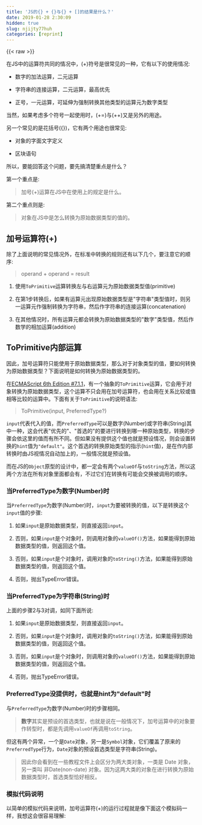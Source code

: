 ```yaml
---
title: 'JS的{} + {}与{} + []的结果是什么？' 
date: 2019-01-28 2:30:09
hidden: true
slug: njijty77huh
categories: [reprint]
---
```


{{< raw >}}

                    
<p>在JS中的运算符共同的情况中，(+)符号是很常见的一种，它有以下的使用情况:</p>
<ul>
<li><p>数字的加法运算，二元运算</p></li>
<li><p>字符串的连接运算，二元运算，最高优先</p></li>
<li><p>正号，一元运算，可延伸为强制转换其他类型的运算元为数字类型</p></li>
</ul>
<p>当然，如果考虑多个符号一起使用时，(+=)与(++)又是另外的用途。</p>
<p>另一个常见的是花括号({})，它有两个用途也很常见:</p>
<ul>
<li><p>对象的字面文字定义</p></li>
<li><p>区块语句</p></li>
</ul>
<p>所以，要能回答这个问题，要先搞清楚重点是什么？</p>
<p>第一个重点是:</p>
<blockquote><p>加号(+)运算在JS中在使用上的规定是什么。</p></blockquote>
<p>第二个重点则是:</p>
<blockquote><p>对象在JS中是怎么转换为原始数据类型的值的。</p></blockquote>
<h2 id="articleHeader0">加号运算符(+)</h2>
<p>除了上面说明的常见情况外，在标准中转换的规则还有以下几个，要注意它的顺序:</p>
<blockquote><p>operand + operand = result</p></blockquote>
<ol>
<li><p>使用<code>ToPrimitive</code>运算转换左与右运算元为原始数据类型值(primitive)</p></li>
<li><p>在第1步转换后，如果有运算元出现原始数据类型是"字符串"类型值时，则另一运算元作强制转换为字符串，然后作字符串的连接运算(concatenation)</p></li>
<li><p>在其他情况时，所有运算元都会转换为原始数据类型的"数字"类型值，然后作数学的相加运算(addition)</p></li>
</ol>
<h2 id="articleHeader1">ToPrimitive内部运算</h2>
<p>因此，加号运算符只能使用于原始数据类型，那么对于对象类型的值，要如何转换为原始数据类型？下面说明是如何转换为原始数据类型的。</p>
<p>在<a href="http://www.ecma-international.org/ecma-262/6.0/#sec-toprimitive" rel="nofollow noreferrer" target="_blank">ECMAScript 6th Edition #7.1.1</a>，有一个抽象的<code>ToPrimitive</code>运算，它会用于对象转换为原始数据类型，这个运算不只会用在加号运算符，也会用在关系比较或值相等比较的运算中。下面有关于<code>ToPrimitive</code>的说明语法:</p>
<blockquote><p>ToPrimitive(input, PreferredType?)</p></blockquote>
<p><code>input</code>代表代入的值，而<code>PreferredType</code>可以是数字(Number)或字符串(String)其中一种，这会代表"优先的"、"首选的"的要进行转换到哪一种原始类型，转换的步骤会依这里的值而有所不同。但如果没有提供这个值也就是预设情况，则会设置转换的<code>hint</code>值为<code>"default"</code>。这个首选的转换原始类型的指示(<code>hint</code>值)，是在作内部转换时由JS视情况自动加上的，一般情况就是预设值。</p>
<p>而在JS的<code>Object</code>原型的设计中，都一定会有两个<code>valueOf</code>与<code>toString</code>方法，所以这两个方法在所有对象里面都会有，不过它们在转换有可能会交换被调用的顺序。</p>
<h3 id="articleHeader2">当PreferredType为数字(Number)时</h3>
<p>当<code>PreferredType</code>为数字(Number)时，<code>input</code>为要被转换的值，以下是转换这个<code>input</code>值的步骤:</p>
<ol>
<li><p>如果<code>input</code>是原始数据类型，则直接返回<code>input</code>。</p></li>
<li><p>否则，如果<code>input</code>是个对象时，则调用对象的<code>valueOf()</code>方法，如果能得到原始数据类型的值，则返回这个值。</p></li>
<li><p>否则，如果<code>input</code>是个对象时，调用对象的<code>toString()</code>方法，如果能得到原始数据类型的值，则返回这个值。</p></li>
<li><p>否则，抛出TypeError错误。</p></li>
</ol>
<h3 id="articleHeader3">当PreferredType为字符串(String)时</h3>
<p>上面的步骤2与3对调，如同下面所说:</p>
<ol>
<li><p>如果<code>input</code>是原始数据类型，则直接返回<code>input</code>。</p></li>
<li><p>否则，如果<code>input</code>是个对象时，调用对象的<code>toString()</code>方法，如果能得到原始数据类型的值，则返回这个值。</p></li>
<li><p>否则，如果<code>input</code>是个对象时，则调用对象的<code>valueOf()</code>方法，如果能得到原始数据类型的值，则返回这个值。</p></li>
<li><p>否则，抛出TypeError错误。</p></li>
</ol>
<h3 id="articleHeader4">PreferredType没提供时，也就是hint为"default"时</h3>
<p>与<code>PreferredType</code>为数字(Number)时的步骤相同。</p>
<blockquote><p><strong>数字</strong>其实是预设的首选类型，也就是说在一般情况下，加号运算中的对象要作转型时，都是先调用<code>valueOf</code>再调用<code>toString</code>。</p></blockquote>
<p>但这有两个异常，一个是<code>Date</code>对象，另一是<code>Symbol</code>对象，它们覆盖了原来的<code>PreferredType</code>行为，<code>Date</code>对象的预设首选类型是字符串(String)。</p>
<blockquote><p>因此你会看到在一些教程文件上会区分为两大类对象，一类是 Date 对象，另一类叫 非Date(non-date) 对象。因为这两大类的对象在进行转换为原始数据类型时，首选类型恰好相反。</p></blockquote>
<h3 id="articleHeader5">模拟代码说明</h3>
<p>以简单的模拟代码来说明，加号运算符(+)的运行过程就是像下面这个模拟码一样，我想这会很容易理解:</p>
<div class="widget-codetool" style="display:none;">
      <div class="widget-codetool--inner">
      <span class="selectCode code-tool" data-toggle="tooltip" data-placement="top" title="" data-original-title="全选"></span>
      <span type="button" class="copyCode code-tool" data-toggle="tooltip" data-placement="top" data-clipboard-text="a + b:
    pa = ToPrimitive(a)
    pb = ToPrimitive(b)

    if(pa is string || pb is string)
       return concat(ToString(pa), ToString(pb))
    else
       return add(ToNumber(pa), ToNumber(pb))" title="" data-original-title="复制"></span>
      <span type="button" class="saveToNote code-tool" data-toggle="tooltip" data-placement="top" title="" data-original-title="放进笔记"></span>
      </div>
      </div><pre class="javascript hljs"><code class="js">a + b:
    pa = ToPrimitive(a)
    pb = ToPrimitive(b)

    <span class="hljs-keyword">if</span>(pa is string || pb is string)
       <span class="hljs-keyword">return</span> concat(ToString(pa), ToString(pb))
    <span class="hljs-keyword">else</span>
       <span class="hljs-keyword">return</span> add(ToNumber(pa), ToNumber(pb))</code></pre>
<p>步骤简单来说就是，运算元都用<code>ToPrimitive</code>先转换为原始数据类型，然后其一是字符串时，使用<code>ToString</code>强制转换另一个运算元，然后作字符串连接运算。要不然，就是都使用<code>ToNumber</code>强制转换为数字作加法运算。</p>
<p>而<code>ToPrimitive</code>在遇到对象类型时，预设调用方式是先调用<code>valueOf</code>再调用<code>toString</code>，一般情况数字类型是首选类型。</p>
<p>上面说的<code>ToString</code>与<code>ToNumber</code>这两个也是JS内部的抽象运算。</p>
<h2 id="articleHeader6">valueOf与toString方法</h2>
<p><code>valueOf</code>与<code>ToString</code>是在Object中的两个必有的方法，位于Object.prototype上，它是对象要转为原始数据类型的两个姐妹方法。从上面的内容已经可以看到，<code>ToPrimitive</code>这个抽象的内部运算，会依照设置的首选的类型，决定要先后调用<code>valueOf</code>与<code>toString</code>方法的顺序，当数字为首选类型时，优先使用<code>valueOf</code>，然后再调用<code>toString</code>。当字符串为首选类型时，则是相反的顺序。预设调用方式则是如数字首选类型一样，是先调用<code>valueOf</code>再调用<code>toString</code>。</p>
<h3 id="articleHeader7">JS对于Object与Array的设计</h3>
<p>在JS中所设计的<code>Object</code>纯对象类型的<code>valueOf</code>与<code>toString</code>方法，它们的返回如下:</p>
<ul>
<li><p><code>valueOf</code>方法返回值: 对象本身。</p></li>
<li><p><code>toString</code>方法返回值: "[object Object]"字符串值，不同的内建对象的返回值是"[object type]"字符串，"type"指的是对象本身的类型识别，例如Math对象是返回"[object Math]"字符串。但有些内建对象因为覆盖了这个方法，所以直接调用时不是这种值。(注意: 这个返回字符串的前面的"object"开头英文是小写，后面开头英文是大写)</p></li>
</ul>
<p>你有可能会看过，利用Object中的toString来进行各种不同对象的判断语法，这在以前JS能用的函数库或方法不多的年代经常看到，不过它需要配合使用函数中的<code>call</code>方法，才能输出正确的对象类型值，例如:</p>
<div class="widget-codetool" style="display:none;">
      <div class="widget-codetool--inner">
      <span class="selectCode code-tool" data-toggle="tooltip" data-placement="top" title="" data-original-title="全选"></span>
      <span type="button" class="copyCode code-tool" data-toggle="tooltip" data-placement="top" data-clipboard-text="> Object.prototype.toString.call([])
&quot;[object Array]&quot;

> Object.prototype.toString.call(new Date)
&quot;[object Date]&quot;" title="" data-original-title="复制"></span>
      <span type="button" class="saveToNote code-tool" data-toggle="tooltip" data-placement="top" title="" data-original-title="放进笔记"></span>
      </div>
      </div><pre class="javascript hljs"><code class="js">&gt; <span class="hljs-built_in">Object</span>.prototype.toString.call([])
<span class="hljs-string">"[object Array]"</span>

&gt; <span class="hljs-built_in">Object</span>.prototype.toString.call(<span class="hljs-keyword">new</span> <span class="hljs-built_in">Date</span>)
<span class="hljs-string">"[object Date]"</span></code></pre>
<p>所以，从上面的内容就可以知道，下面的这段代码的结果会是调用到<code>toString</code>方法(因为<code>valueOf</code>方法的返回并不是原始的数据类型):</p>
<div class="widget-codetool" style="display:none;">
      <div class="widget-codetool--inner">
      <span class="selectCode code-tool" data-toggle="tooltip" data-placement="top" title="" data-original-title="全选"></span>
      <span type="button" class="copyCode code-tool" data-toggle="tooltip" data-placement="top" data-clipboard-text="> 1 + {}
&quot;1[object Object]&quot;" title="" data-original-title="复制"></span>
      <span type="button" class="saveToNote code-tool" data-toggle="tooltip" data-placement="top" title="" data-original-title="放进笔记"></span>
      </div>
      </div><pre class="javascript hljs"><code class="js">&gt; <span class="hljs-number">1</span> + {}
<span class="hljs-string">"1[object Object]"</span></code></pre>
<p>一元正号(+)，具有让首选类型(也就是hint)设置为数字(Number)的功能，所以可以强制让对象转为数字类型，一般的对象会转为:</p>
<div class="widget-codetool" style="display:none;">
      <div class="widget-codetool--inner">
      <span class="selectCode code-tool" data-toggle="tooltip" data-placement="top" title="" data-original-title="全选"></span>
      <span type="button" class="copyCode code-tool" data-toggle="tooltip" data-placement="top" data-clipboard-text="> +{} //相当于 +&quot;[object Object]&quot;
NaN" title="" data-original-title="复制"></span>
      <span type="button" class="saveToNote code-tool" data-toggle="tooltip" data-placement="top" title="" data-original-title="放进笔记"></span>
      </div>
      </div><pre class="javascript hljs"><code class="js">&gt; +{} <span class="hljs-comment">//相当于 +"[object Object]"</span>
<span class="hljs-literal">NaN</span></code></pre>
<p>当然，对象的这两个方法都可以被覆盖，你可以用下面的代码来观察这两个方法的运行顺序，下面这个都是先调用<code>valueOf</code>的情况:</p>
<div class="widget-codetool" style="display:none;">
      <div class="widget-codetool--inner">
      <span class="selectCode code-tool" data-toggle="tooltip" data-placement="top" title="" data-original-title="全选"></span>
      <span type="button" class="copyCode code-tool" data-toggle="tooltip" data-placement="top" data-clipboard-text="let obj = {
  valueOf: function () {
      console.log('valueOf');
      return {}; // object
  },
  toString: function () {
      console.log('toString');
      return 'obj'; // string
  }
}
console.log(1 + obj);  //valueOf -> toString -> '1obj'
console.log(+obj); //valueOf -> toString -> NaN
console.log('' + obj); //valueOf -> toString -> 'obj'" title="" data-original-title="复制"></span>
      <span type="button" class="saveToNote code-tool" data-toggle="tooltip" data-placement="top" title="" data-original-title="放进笔记"></span>
      </div>
      </div><pre class="javascript hljs"><code class="js"><span class="hljs-keyword">let</span> obj = {
  <span class="hljs-attr">valueOf</span>: <span class="hljs-function"><span class="hljs-keyword">function</span> (<span class="hljs-params"></span>) </span>{
      <span class="hljs-built_in">console</span>.log(<span class="hljs-string">'valueOf'</span>);
      <span class="hljs-keyword">return</span> {}; <span class="hljs-comment">// object</span>
  },
  <span class="hljs-attr">toString</span>: <span class="hljs-function"><span class="hljs-keyword">function</span> (<span class="hljs-params"></span>) </span>{
      <span class="hljs-built_in">console</span>.log(<span class="hljs-string">'toString'</span>);
      <span class="hljs-keyword">return</span> <span class="hljs-string">'obj'</span>; <span class="hljs-comment">// string</span>
  }
}
<span class="hljs-built_in">console</span>.log(<span class="hljs-number">1</span> + obj);  <span class="hljs-comment">//valueOf -&gt; toString -&gt; '1obj'</span>
<span class="hljs-built_in">console</span>.log(+obj); <span class="hljs-comment">//valueOf -&gt; toString -&gt; NaN</span>
<span class="hljs-built_in">console</span>.log(<span class="hljs-string">''</span> + obj); <span class="hljs-comment">//valueOf -&gt; toString -&gt; 'obj'</span></code></pre>
<p>先调用<code>toString</code>的情况比较少见，大概只有<code>Date</code>对象或强制要转换为字符串时才会看到:</p>
<div class="widget-codetool" style="display:none;">
      <div class="widget-codetool--inner">
      <span class="selectCode code-tool" data-toggle="tooltip" data-placement="top" title="" data-original-title="全选"></span>
      <span type="button" class="copyCode code-tool" data-toggle="tooltip" data-placement="top" data-clipboard-text="let obj = {
  valueOf: function () {
      console.log('valueOf');
      return 1; // number
  },
  toString: function () {
      console.log('toString');
      return {}; // object
  }
}
alert(obj); //toString -> valueOf -> alert(&quot;1&quot;);
String(obj); //toString -> valueOf -> &quot;1&quot;;" title="" data-original-title="复制"></span>
      <span type="button" class="saveToNote code-tool" data-toggle="tooltip" data-placement="top" title="" data-original-title="放进笔记"></span>
      </div>
      </div><pre class="javascript hljs"><code class="js"><span class="hljs-keyword">let</span> obj = {
  <span class="hljs-attr">valueOf</span>: <span class="hljs-function"><span class="hljs-keyword">function</span> (<span class="hljs-params"></span>) </span>{
      <span class="hljs-built_in">console</span>.log(<span class="hljs-string">'valueOf'</span>);
      <span class="hljs-keyword">return</span> <span class="hljs-number">1</span>; <span class="hljs-comment">// number</span>
  },
  <span class="hljs-attr">toString</span>: <span class="hljs-function"><span class="hljs-keyword">function</span> (<span class="hljs-params"></span>) </span>{
      <span class="hljs-built_in">console</span>.log(<span class="hljs-string">'toString'</span>);
      <span class="hljs-keyword">return</span> {}; <span class="hljs-comment">// object</span>
  }
}
alert(obj); <span class="hljs-comment">//toString -&gt; valueOf -&gt; alert("1");</span>
<span class="hljs-built_in">String</span>(obj); <span class="hljs-comment">//toString -&gt; valueOf -&gt; "1";</span></code></pre>
<p>而下面这个例子会造成错误，因为不论顺序是如何都得不到原始数据类型的值，错误消息是"TypeError: Cannot convert object to primitive value"，从这个消息中很明白的告诉你，它这里面会需要转换对象到原始数据类型:</p>
<div class="widget-codetool" style="display:none;">
      <div class="widget-codetool--inner">
      <span class="selectCode code-tool" data-toggle="tooltip" data-placement="top" title="" data-original-title="全选"></span>
      <span type="button" class="copyCode code-tool" data-toggle="tooltip" data-placement="top" data-clipboard-text="let obj = {
  valueOf: function () {
      console.log('valueOf');
      return {}; // object
  },
  toString: function () {
      console.log('toString');
      return {}; // object
  }
}

console.log(obj + obj);  //valueOf -> toString -> error!" title="" data-original-title="复制"></span>
      <span type="button" class="saveToNote code-tool" data-toggle="tooltip" data-placement="top" title="" data-original-title="放进笔记"></span>
      </div>
      </div><pre class="javascript hljs"><code class="js"><span class="hljs-keyword">let</span> obj = {
  <span class="hljs-attr">valueOf</span>: <span class="hljs-function"><span class="hljs-keyword">function</span> (<span class="hljs-params"></span>) </span>{
      <span class="hljs-built_in">console</span>.log(<span class="hljs-string">'valueOf'</span>);
      <span class="hljs-keyword">return</span> {}; <span class="hljs-comment">// object</span>
  },
  <span class="hljs-attr">toString</span>: <span class="hljs-function"><span class="hljs-keyword">function</span> (<span class="hljs-params"></span>) </span>{
      <span class="hljs-built_in">console</span>.log(<span class="hljs-string">'toString'</span>);
      <span class="hljs-keyword">return</span> {}; <span class="hljs-comment">// object</span>
  }
}

<span class="hljs-built_in">console</span>.log(obj + obj);  <span class="hljs-comment">//valueOf -&gt; toString -&gt; error!</span></code></pre>
<p>Array(数组)很常用到，虽然它是个对象类型，但它与Object的设计不同，它的<code>toString</code>有覆盖，说明一下数组的<code>valueOf</code>与<code>toString</code>的两个方法的返回值:</p>
<ul>
<li><p><code>valueOf</code>方法返回值: 对象本身。(与Object一样)</p></li>
<li><p><code>toString</code>方法返回值: 相当于用数组值调用<code>join(',')</code>所返回的字符串。也就是<code>[1,2,3].toString()</code>会是<code>"1,2,3"</code>，这点要特别注意。</p></li>
</ul>
<p>Function对象很少会用到，它的<code>toString</code>也有被覆盖，所以并不是Object中的那个<code>toString</code>，Function对象的<code>valueOf</code>与<code>toString</code>的两个方法的返回值:</p>
<ul>
<li><p><code>valueOf</code>方法返回值: 对象本身。(与Object一样)</p></li>
<li><p><code>toString</code>方法返回值: 函数中包含的代码转为字符串值</p></li>
</ul>
<h3 id="articleHeader8">Number、String、Boolean三个包装对象</h3>
<p>包装对象是JS为原始数据类型数字、字符串、布尔专门设计的对象，所有的这三种原始数据类型所使用到的属性与方法，都是在这上面所提供。</p>
<p>包装对象的<code>valueOf</code>与<code>toString</code>的两个方法在原型上有经过覆盖，所以它们的返回值与一般的Object的设计不同:</p>
<ul>
<li><p><code>valueOf</code>方法返回值: 对应的原始数据类型值</p></li>
<li><p><code>toString</code>方法返回值: 对应的原始数据类型值，转换为字符串类型时的字符串值</p></li>
</ul>
<p><code>toString</code>方法会比较特别，这三个包装对象里的<code>toString</code>的细部说明如下:</p>
<ul>
<li><p>Number包装对象的<code>toString</code>方法: 可以有一个传参，可以决定转换为字符串时的进位(2、8、16)</p></li>
<li><p>String包装对象的<code>toString</code>方法: 与String包装对象中的<code>valueOf</code>相同返回结果</p></li>
<li><p>Boolean包装对象的<code>toString</code>方法: 返回"true"或"false"字符串</p></li>
</ul>
<p>另外，常被搞混的是直接使用<code>Number()</code>、<code>String()</code>与<code>Boolean()</code>三个强制转换函数的用法，这与包装对象的用法不同，包装对象是必须使用<code>new</code>关键字进行对象实例化的，例如<code>new Number(123)</code>，而<code>Number('123')</code>则是强制转换其他类型为数字类型的函数。</p>
<p><code>Number()</code>、<code>String()</code>与<code>Boolean()</code>三个强制转换函数，所对应的就是在ECMAScript标准中的<code>ToNumber</code>、<code>ToString</code>、<code>ToBoolean</code>三个内部运算转换的对照表。而当它们要转换对象类型前，会先用上面说的<code>ToPrimitive</code>先转换对象为原始数据类型，再进行转换到所要的类型值。</p>
<p>不管如何，包装对象很少会被使用到，一般我们只会直接使用原始数据类型的值。而强制转换函数因为也有替换的语法，它们会被用到的机会也不多。</p>
<h2 id="articleHeader9">实例</h2>
<h3 id="articleHeader10">字符串 + 其他原始类型</h3>
<p>字符串在加号运算有最高的优先运算，与字符串相加必定是字符串连接运算(concatenation)。所有的其他原始数据类型转为字符串，可以参考ECMAScript标准中的<a href="http://www.ecma-international.org/ecma-262/6.0/#sec-tostring" rel="nofollow noreferrer" target="_blank">ToString</a>对照表，以下为一些简单的例子:</p>
<div class="widget-codetool" style="display:none;">
      <div class="widget-codetool--inner">
      <span class="selectCode code-tool" data-toggle="tooltip" data-placement="top" title="" data-original-title="全选"></span>
      <span type="button" class="copyCode code-tool" data-toggle="tooltip" data-placement="top" data-clipboard-text="> '1' + 123
&quot;1123&quot;

> '1' + false
&quot;1false&quot;

> '1' + null
&quot;1null&quot;

> '1' + undefined
&quot;1undefined&quot;" title="" data-original-title="复制"></span>
      <span type="button" class="saveToNote code-tool" data-toggle="tooltip" data-placement="top" title="" data-original-title="放进笔记"></span>
      </div>
      </div><pre class="javascript hljs"><code class="js">&gt; <span class="hljs-string">'1'</span> + <span class="hljs-number">123</span>
<span class="hljs-string">"1123"</span>

&gt; <span class="hljs-string">'1'</span> + <span class="hljs-literal">false</span>
<span class="hljs-string">"1false"</span>

&gt; <span class="hljs-string">'1'</span> + <span class="hljs-literal">null</span>
<span class="hljs-string">"1null"</span>

&gt; <span class="hljs-string">'1'</span> + <span class="hljs-literal">undefined</span>
<span class="hljs-string">"1undefined"</span></code></pre>
<h3 id="articleHeader11">数字 + 其他的非字符串的原始数据类型</h3>
<p>数字与其他类型作相加时，除了字符串会优先使用字符串连接运算(concatenation)的，其他都要依照数字为优先，所以除了字符串之外的其他原始数据类型，都要转换为数字来进行数学的相加运算。如果明白这项规则，就会很容易的得出加法运算的结果。</p>
<p>所有转为数字类型可以参考ECMAScript标准中的<a href="http://www.ecma-international.org/ecma-262/6.0/#sec-tonumber" rel="nofollow noreferrer" target="_blank">ToNumber</a>对照表，以下为一些简单的例子:</p>
<div class="widget-codetool" style="display:none;">
      <div class="widget-codetool--inner">
      <span class="selectCode code-tool" data-toggle="tooltip" data-placement="top" title="" data-original-title="全选"></span>
      <span type="button" class="copyCode code-tool" data-toggle="tooltip" data-placement="top" data-clipboard-text="> 1 + true //true转为1, false转为0
2

> 1 + null //null转为0
1

> 1 + undefined //undefined转为NaN
NaN" title="" data-original-title="复制"></span>
      <span type="button" class="saveToNote code-tool" data-toggle="tooltip" data-placement="top" title="" data-original-title="放进笔记"></span>
      </div>
      </div><pre class="javascript hljs"><code class="js">&gt; <span class="hljs-number">1</span> + <span class="hljs-literal">true</span> <span class="hljs-comment">//true转为1, false转为0</span>
<span class="hljs-number">2</span>

&gt; <span class="hljs-number">1</span> + <span class="hljs-literal">null</span> <span class="hljs-comment">//null转为0</span>
<span class="hljs-number">1</span>

&gt; <span class="hljs-number">1</span> + <span class="hljs-literal">undefined</span> <span class="hljs-comment">//undefined转为NaN</span>
<span class="hljs-literal">NaN</span></code></pre>
<h3 id="articleHeader12">数字/字符串以外的原始数据类型作加法运算</h3>
<p>当数字与字符串以外的，其他原始数据类型直接使用加号运算时，就是转为数字再运算，这与字符串完全无关。</p>
<div class="widget-codetool" style="display:none;">
      <div class="widget-codetool--inner">
      <span class="selectCode code-tool" data-toggle="tooltip" data-placement="top" title="" data-original-title="全选"></span>
      <span type="button" class="copyCode code-tool" data-toggle="tooltip" data-placement="top" data-clipboard-text="> true + true
2

> true + null
1

> undefined + null
NaN" title="" data-original-title="复制"></span>
      <span type="button" class="saveToNote code-tool" data-toggle="tooltip" data-placement="top" title="" data-original-title="放进笔记"></span>
      </div>
      </div><pre class="javascript hljs"><code class="js">&gt; <span class="hljs-literal">true</span> + <span class="hljs-literal">true</span>
<span class="hljs-number">2</span>

&gt; <span class="hljs-literal">true</span> + <span class="hljs-literal">null</span>
<span class="hljs-number">1</span>

&gt; <span class="hljs-literal">undefined</span> + <span class="hljs-literal">null</span>
<span class="hljs-literal">NaN</span></code></pre>
<h3 id="articleHeader13">空数组 + 空数组</h3>
<div class="widget-codetool" style="display:none;">
      <div class="widget-codetool--inner">
      <span class="selectCode code-tool" data-toggle="tooltip" data-placement="top" title="" data-original-title="全选"></span>
      <span type="button" class="copyCode code-tool" data-toggle="tooltip" data-placement="top" data-clipboard-text="> [] + []
&quot;&quot;" title="" data-original-title="复制"></span>
      <span type="button" class="saveToNote code-tool" data-toggle="tooltip" data-placement="top" title="" data-original-title="放进笔记"></span>
      </div>
      </div><pre class="javascript hljs"><code class="js">&gt; [] + []
<span class="hljs-string">""</span></code></pre>
<p>两个数组相加，依然按照<code>valueOf -&gt; toString</code>的顺序，但因为<code>valueOf</code>是数组本身，所以会以<code>toString</code>的返回值才是原始数据类型，也就是空字符串，所以这个运算相当于两个空字符串在相加，依照加法运算规则第2步骤，是字符串连接运算(concatenation)，两个空字符串连接最后得出一个空字符串。</p>
<h3 id="articleHeader14">空对象 + 空对象</h3>
<div class="widget-codetool" style="display:none;">
      <div class="widget-codetool--inner">
      <span class="selectCode code-tool" data-toggle="tooltip" data-placement="top" title="" data-original-title="全选"></span>
      <span type="button" class="copyCode code-tool" data-toggle="tooltip" data-placement="top" data-clipboard-text="> {} + {}
&quot;[object Object][object Object]&quot;" title="" data-original-title="复制"></span>
      <span type="button" class="saveToNote code-tool" data-toggle="tooltip" data-placement="top" title="" data-original-title="放进笔记"></span>
      </div>
      </div><pre class="javascript hljs"><code class="js">&gt; {} + {}
<span class="hljs-string">"[object Object][object Object]"</span></code></pre>
<p>两个空对象相加，依然按照<code>valueOf -&gt; toString</code>的顺序，但因为<code>valueOf</code>是对象本身，所以会以<code>toString</code>的返回值才是原始数据类型，也就是"[object Object]"字符串，所以这个运算相当于两个"[object Object]"字符串在相加，依照加法运算规则第2步骤，是字符串连接运算(concatenation)，最后得出一个"object Object"字符串。</p>
<p>但是这个结果有异常，上面的结果只是在Chrome浏览器上的结果(v55)，怎么说呢？</p>
<p>有些浏览器例如Firefox、Edge浏览器会把<code>{} + {}</code>直译为相当于<code>+{}</code>语句，因为它们会认为以花括号开头(<code>{</code>)的，是一个区块语句的开头，而不是一个对象字面量，所以会认为略过第一个<code>{}</code>，把整个语句认为是个<code>+{}</code>的语句，也就是相当于强制求出数字值的<code>Number({})</code>函数调用运算，相当于<code>Number("[object Object]")</code>运算，最后得出的是<code>NaN</code>。</p>
<blockquote><p>特别注意: <code>{} + {}</code>在不同的浏览器有不同结果</p></blockquote>
<p>如果在第一个(前面)的空对象加上圆括号(<code>()</code>)，这样JS就会认为前面是个对象，就可以得出同样的结果:</p>
<div class="widget-codetool" style="display:none;">
      <div class="widget-codetool--inner">
      <span class="selectCode code-tool" data-toggle="tooltip" data-placement="top" title="" data-original-title="全选"></span>
      <span type="button" class="copyCode code-tool" data-toggle="tooltip" data-placement="top" data-clipboard-text="> ({}) + {}
&quot;[object Object][object Object]&quot;" title="" data-original-title="复制"></span>
      <span type="button" class="saveToNote code-tool" data-toggle="tooltip" data-placement="top" title="" data-original-title="放进笔记"></span>
      </div>
      </div><pre class="javascript hljs"><code class="js">&gt; ({}) + {}
<span class="hljs-string">"[object Object][object Object]"</span></code></pre>
<p>或是分开来先声明对象的变量值，也可以得出同样的结果，像下面这样:</p>
<div class="widget-codetool" style="display:none;">
      <div class="widget-codetool--inner">
      <span class="selectCode code-tool" data-toggle="tooltip" data-placement="top" title="" data-original-title="全选"></span>
      <span type="button" class="copyCode code-tool" data-toggle="tooltip" data-placement="top" data-clipboard-text="> let foo = {}, bar = {};
> foo + bar;" title="" data-original-title="复制"></span>
      <span type="button" class="saveToNote code-tool" data-toggle="tooltip" data-placement="top" title="" data-original-title="放进笔记"></span>
      </div>
      </div><pre class="javascript hljs"><code class="js">&gt; <span class="hljs-keyword">let</span> foo = {}, bar = {};
&gt; foo + bar;</code></pre>
<blockquote>
<p>注: 上面说的行为这与加号运算的第一个(前面)的对象字面值是不是个空对象无关，就算是里面有值的对象字面，例如<code>{a:1, b:2}</code>，也是同样的结果。</p>
<p>注: 上面说的Chrome浏览器是在v55版本中的主控台直接运行的结果。其它旧版本有可能并非此结果。</p>
</blockquote>
<h3 id="articleHeader15">空对象 + 空数组</h3>
<p>上面同样的把<code>{}</code>当作区块语句的情况又会发生，不过这次所有的浏览器都会有一致结果，如果<code>{}</code>(空对象)在前面，而<code>[]</code>(空数组)在后面时，前面(左边)那个运算元会被认为是区块语句而不是对象字面量。</p>
<p>所以<code>{} + []</code>相当于<code>+[]</code>语句，也就是相当于强制求出数字值的<code>Number([])</code>运算，相当于<code>Number("")</code>运算，最后得出的是<code>0</code>数字。</p>
<div class="widget-codetool" style="display:none;">
      <div class="widget-codetool--inner">
      <span class="selectCode code-tool" data-toggle="tooltip" data-placement="top" title="" data-original-title="全选"></span>
      <span type="button" class="copyCode code-tool" data-toggle="tooltip" data-placement="top" data-clipboard-text="> {} + []
0

> [] + {}
&quot;[object Object]&quot;" title="" data-original-title="复制"></span>
      <span type="button" class="saveToNote code-tool" data-toggle="tooltip" data-placement="top" title="" data-original-title="放进笔记"></span>
      </div>
      </div><pre class="javascript hljs"><code class="js">&gt; {} + []
<span class="hljs-number">0</span>

&gt; [] + {}
<span class="hljs-string">"[object Object]"</span></code></pre>
<blockquote><p>特别注意: 所以如果第一个(前面)是<code>{}</code>时，后面加上其他的像数组、数字或字符串，这时候加号运算会直接变为一元正号运算，也就是强制转为数字的运算。这是个陷阱要小心。</p></blockquote>
<h3 id="articleHeader16">Date对象</h3>
<p>Date对象的<code>valueOf</code>与<code>toString</code>的两个方法的返回值:</p>
<ul>
<li><p><code>valueOf</code>方法返回值: 给定的时间转为UNIX时间(自1 January 1970 00:00:00 UTC起算)，但是以微秒计算的数字值</p></li>
<li><p><code>toString</code>方法返回值: 本地化的时间字符串</p></li>
</ul>
<p>Date对象上面有提及是首选类型为"字符串"的一种异常的对象，这与其他的对象的行为不同(一般对象会先调用<code>valueOf</code>再调用<code>toString</code>)，在进行加号运算时时，它会优先使用<code>toString</code>来进行转换，最后必定是字符串连接运算(concatenation)，例如以下的结果:</p>
<div class="widget-codetool" style="display:none;">
      <div class="widget-codetool--inner">
      <span class="selectCode code-tool" data-toggle="tooltip" data-placement="top" title="" data-original-title="全选"></span>
      <span type="button" class="copyCode code-tool" data-toggle="tooltip" data-placement="top" data-clipboard-text="> 1 + (new Date())
> &quot;1Sun Nov 27 2016 01:09:03 GMT+0800 (CST)&quot;" title="" data-original-title="复制"></span>
      <span type="button" class="saveToNote code-tool" data-toggle="tooltip" data-placement="top" title="" data-original-title="放进笔记"></span>
      </div>
      </div><pre class="javascript hljs"><code class="js">&gt; <span class="hljs-number">1</span> + (<span class="hljs-keyword">new</span> <span class="hljs-built_in">Date</span>())
&gt; <span class="hljs-string">"1Sun Nov 27 2016 01:09:03 GMT+0800 (CST)"</span></code></pre>
<p>要得出Date对象中的<code>valueOf</code>返回值，需要使用一元加号(+)，来强制转换它为数字类型，例如以下的代码:</p>
<div class="widget-codetool" style="display:none;">
      <div class="widget-codetool--inner">
      <span class="selectCode code-tool" data-toggle="tooltip" data-placement="top" title="" data-original-title="全选"></span>
      <span type="button" class="copyCode code-tool" data-toggle="tooltip" data-placement="top" data-clipboard-text="> +new Date()
1480180751492" title="" data-original-title="复制"></span>
      <span type="button" class="saveToNote code-tool" data-toggle="tooltip" data-placement="top" title="" data-original-title="放进笔记"></span>
      </div>
      </div><pre class="javascript hljs"><code class="js">&gt; +<span class="hljs-keyword">new</span> <span class="hljs-built_in">Date</span>()
<span class="hljs-number">1480180751492</span></code></pre>
<h3 id="articleHeader17">Symbols类型</h3>
<p>ES6中新加入的Symbols数据类型，它不算是一般的值也不是对象，它并没有内部自动转型的设计，所以完全不能直接用于加法运算，使用时会报错。</p>
<h2 id="articleHeader18">总结</h2>
<p><code>{} + {}</code>的结果是会因浏览器而有不同结果，Chrome(v55)中是<code>[object Object][object Object]</code>字符串连接，但其它的浏览器则是认为相当于<code>+{}</code>运算，得出<code>NaN</code>数字类型。</p>
<p><code>{} + []</code>的结果是相当于<code>+[]</code>，结果是<code>0</code>数字类型。</p>
<h2 id="articleHeader19">参考文章</h2>
<ul><li><p><a href="http://www.2ality.com/2012/01/object-plus-object.html" rel="nofollow noreferrer" target="_blank">What is {} + {} in JavaScript?</a></p></li></ul>

                
{{< /raw >}}

# 版权声明
本文资源来源互联网，仅供学习研究使用，版权归该资源的合法拥有者所有，

本文仅用于学习、研究和交流目的。转载请注明出处、完整链接以及原作者。

原作者若认为本站侵犯了您的版权，请联系我们，我们会立即删除！

## 原文标题
JS的{} + {}与{} + []的结果是什么？

## 原文链接
[https://segmentfault.com/a/1190000008038678](https://segmentfault.com/a/1190000008038678)

